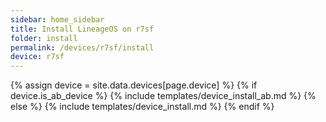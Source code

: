 ```yaml
---
sidebar: home_sidebar
title: Install LineageOS on r7sf
folder: install
permalink: /devices/r7sf/install
device: r7sf
---
```

{% assign device = site.data.devices[page.device] %}
{% if device.is_ab_device %}
{% include templates/device_install_ab.md %}
{% else %}
{% include templates/device_install.md %}
{% endif %}
